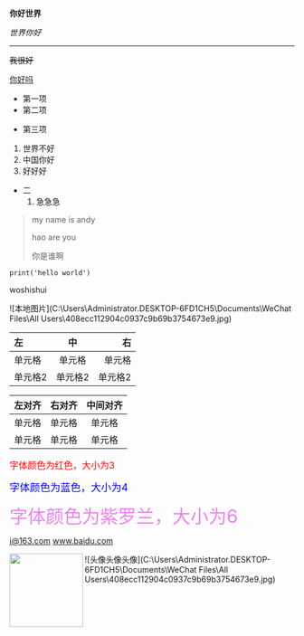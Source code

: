 **你好世界**

*世界你好*

---

~~我很好~~

<u>你好吗</u>

* 第一项
* 第二项

+ 第三项

1. 世界不好
2. 中国你好
3. 好好好

* 二
  1. 急急急

> my name is andy
>
> hao are you 
>
> 你是谁啊 

`print('hello world')`

woshishui 

![本地图片](C:\Users\Administrator.DESKTOP-6FD1CH5\Documents\WeChat Files\All Users\408ecc112904c0937c9b69b3754673e9.jpg)



| 左      |   中    |      右 |
| :------ | :-----: | ------: |
| 单元格  | 单元格  |  单元格 |
| 单元格2 | 单元格2 | 单元格2 |



| 左对齐 | 右对齐 | 中间对齐 |
| :----- | -----: | :------: |
| 单元格 | 单元格 |  单元格  |
| 单元格 | 单元格 |  单元格  |



<font size=3 color="red">字体颜色为红色，大小为3</font>

<font size=4 color="blue">字体颜色为蓝色，大小为4</font>

<font size=6 color="violet">字体颜色为紫罗兰，大小为6</font>

<i@163.com> www.baidu.com



<img src='C:\Users\Administrator.DESKTOP-6FD1CH5\Documents\WeChat Files\All Users\408ecc112904c0937c9b69b3754673e9.jpg' align='left' style=' width:130px;height:1000 px'/>



![头像头像头像](C:\Users\Administrator.DESKTOP-6FD1CH5\Documents\WeChat Files\All Users\408ecc112904c0937c9b69b3754673e9.jpg)




